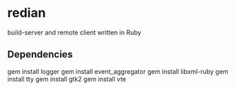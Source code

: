 # redian
build-server and remote client written in Ruby

## Dependencies
gem install logger
gem install event_aggregator
gem install libxml-ruby
gem install tty
gem install gtk2
gem install vte
